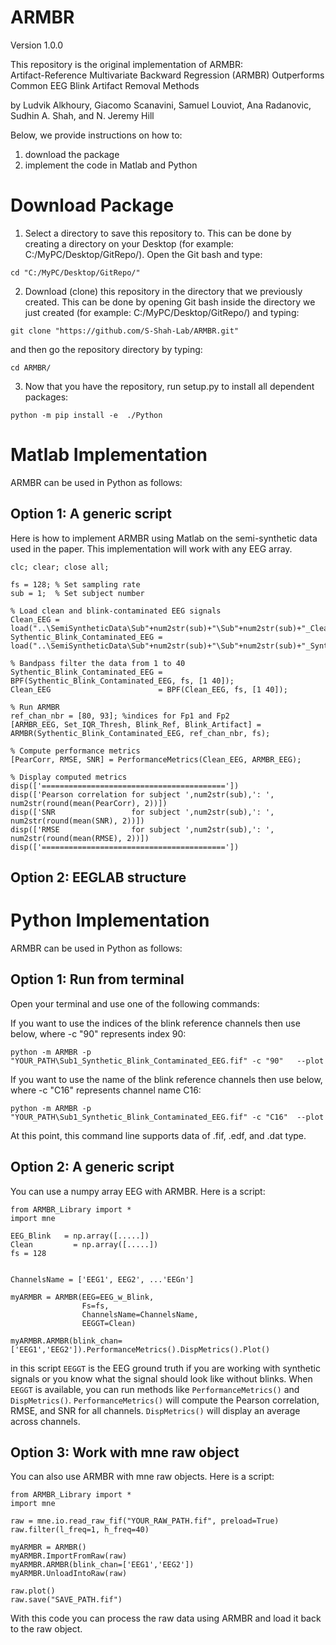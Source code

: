 # ARMBR
Version 1.0.0 

This repository is the original implementation of ARMBR:    
Artifact-Reference Multivariate Backward Regression (ARMBR) Outperforms Common EEG Blink Artifact Removal Methods

by Ludvik Alkhoury, Giacomo Scanavini, Samuel Louviot, Ana Radanovic, Sudhin A. Shah, and N. Jeremy Hill

Below, we provide instructions on how to: 
1) download the package 
2) implement the code in Matlab and Python

# Download Package
1) Select a directory to save this repository to. This can be done by creating a directory on your Desktop (for example: C:/MyPC/Desktop/GitRepo/).
Open the Git bash and type:
```
cd "C:/MyPC/Desktop/GitRepo/"
```

2) Download (clone) this repository in the directory that we previously created. This can be done by opening Git bash inside the directory we just created (for example: C:/MyPC/Desktop/GitRepo/) and typing:
```
git clone "https://github.com/S-Shah-Lab/ARMBR.git"
```
and then go the repository directory by typing:
```
cd ARMBR/
```

3) Now that you have the repository, run setup.py to install all dependent packages:
```
python -m pip install -e  ./Python
```



# Matlab Implementation 

ARMBR can be used in Python as follows:

## Option 1: A generic script
Here is how to implement ARMBR using Matlab on the semi-synthetic data used in the paper. 
This implementation will work with any EEG array.

```
clc; clear; close all;

fs = 128; % Set sampling rate
sub = 1;  % Set subject number

% Load clean and blink-contaminated EEG signals
Clean_EEG = load("..\SemiSyntheticData\Sub"+num2str(sub)+"\Sub"+num2str(sub)+"_Clean_EEG.mat").Clean_EEG;
Sythentic_Blink_Contaminated_EEG = load("..\SemiSyntheticData\Sub"+num2str(sub)+"\Sub"+num2str(sub)+"_Synthetic_Blink_Contaminated_EEG.mat").Sythentic_Blink_Contaminated_EEG;

% Bandpass filter the data from 1 to 40
Sythentic_Blink_Contaminated_EEG = BPF(Sythentic_Blink_Contaminated_EEG, fs, [1 40]);
Clean_EEG                        = BPF(Clean_EEG, fs, [1 40]);

% Run ARMBR
ref_chan_nbr = [80, 93]; %indices for Fp1 and Fp2
[ARMBR_EEG, Set_IQR_Thresh, Blink_Ref, Blink_Artifact] = ARMBR(Sythentic_Blink_Contaminated_EEG, ref_chan_nbr, fs);

% Compute performance metrics
[PearCorr, RMSE, SNR] = PerformanceMetrics(Clean_EEG, ARMBR_EEG);

% Display computed metrics
disp(['========================================='])
disp(['Pearson correlation for subject ',num2str(sub),': ', num2str(round(mean(PearCorr), 2))])
disp(['SNR                 for subject ',num2str(sub),': ', num2str(round(mean(SNR), 2))])
disp(['RMSE                for subject ',num2str(sub),': ', num2str(round(mean(RMSE), 2))])
disp(['========================================='])

```


## Option 2: EEGLAB structure




# Python Implementation


ARMBR can be used in Python as follows:

## Option 1: Run from terminal
Open your terminal and use one of the following commands:

If you want to use the indices of the blink reference channels then use below, where -c "90" represents index 90: 
```
python -m ARMBR -p "YOUR_PATH\Sub1_Synthetic_Blink_Contaminated_EEG.fif" -c "90"   --plot
```

If you want to use the name of the blink reference channels then use below, where -c "C16" represents channel name C16: 
```
python -m ARMBR -p "YOUR_PATH\Sub1_Synthetic_Blink_Contaminated_EEG.fif" -c "C16"  --plot
```
At this point, this command line supports data of .fif, .edf, and .dat type.


## Option 2: A generic script
You can use a numpy array EEG with ARMBR. Here is a script:

```
from ARMBR_Library import *
import mne

EEG_Blink	= np.array([.....])
Clean		  = np.array([.....])
fs = 128


ChannelsName = ['EEG1', EEG2', ...'EEGn']

myARMBR = ARMBR(EEG=EEG_w_Blink,
                Fs=fs,
                ChannelsName=ChannelsName,
                EEGGT=Clean)

myARMBR.ARMBR(blink_chan=['EEG1','EEG2']).PerformanceMetrics().DispMetrics().Plot()

```
in this script `EEGGT` is the EEG ground truth if you are working with synthetic signals or you know what the signal should look like without blinks.
When `EEGGT` is available, you can run methods like `PerformanceMetrics()` and `DispMetrics()`. `PerformanceMetrics()` will compute the Pearson correlation, RMSE, and SNR for all channels. `DispMetrics()` will display an average across channels.


## Option 3: Work with mne raw object
You can also use ARMBR with mne raw objects. Here is a script:

```
from ARMBR_Library import *
import mne

raw = mne.io.read_raw_fif("YOUR_RAW_PATH.fif", preload=True)
raw.filter(l_freq=1, h_freq=40)

myARMBR = ARMBR()
myARMBR.ImportFromRaw(raw)
myARMBR.ARMBR(blink_chan=['EEG1','EEG2'])
myARMBR.UnloadIntoRaw(raw)

raw.plot()
raw.save("SAVE_PATH.fif")

```
With this code you can process the raw data using ARMBR and load it back to the raw object.




